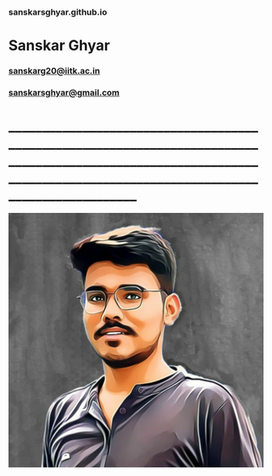 ### sanskarsghyar.github.io
# Sanskar Ghyar
### sanskarg20@iitk.ac.in
### sanskarsghyar@gmail.com
# _______________________________________________________________________________________________________________________________________________________________________
![alt text](https://github.com/Sanskarsghyar/sanskarsghyar.github.io/blob/main/sq.jpg?raw=true)
